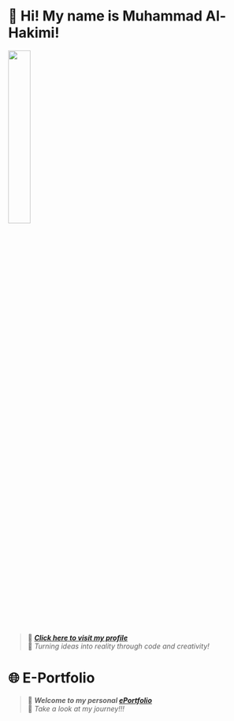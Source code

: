 # 👋 Hi! My name is Muhammad Al-Hakimi!
<img align="center" width="30%" src="https://raw.githubusercontent.com/haritzhaykal/clicksquad/main/pics/al.jpg">

> 🌟 _**[Click here to visit my profile](https://github.com/allhkimi)**_ <br>
> 🌟 *Turning ideas into reality through code and creativity!* 

# 🌐 E-Portfolio
> 🚀 _**Welcome to my personal [ePortfolio](https://allhkimi.github.io/)**_ <br>
> 🚀 _Take a look at my journey!!!_

